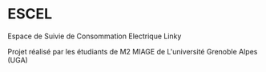 # ESCEL
Espace de Suivie de Consommation Electrique Linky

Projet réalisé par les étudiants de M2 MIAGE de L'université Grenoble Alpes (UGA)
